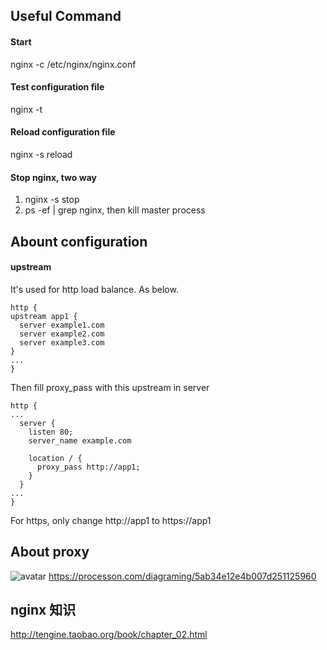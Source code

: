 ## Useful Command
#### Start
nginx -c /etc/nginx/nginx.conf

#### Test configuration file
nginx -t

#### Reload configuration file
nginx -s reload

#### Stop nginx, two way
1. nginx -s stop
2. ps -ef | grep nginx, then kill master process

## Abount configuration
#### upstream
It's used for http load balance. As below.
```
http {
upstream app1 {
  server example1.com
  server example2.com
  server example3.com
}
...
}
```
Then fill proxy_pass with this upstream in server
```
http {
...
  server {
    listen 80;
    server_name example.com
    
    location / {
      proxy_pass http://app1;
    }
  }
...
}
```
For https, only change http://app1 to https://app1

## About proxy
![avatar](https://github.com/BlitheWells/StudyNotes/blob/dev/TOOLS/%E4%BB%A3%E7%90%86%E5%92%8C%E5%8F%8D%E5%90%91%E4%BB%A3%E7%90%86%E5%AF%B9%E6%AF%94.png)
https://processon.com/diagraming/5ab34e12e4b007d251125960

## nginx 知识
http://tengine.taobao.org/book/chapter_02.html

